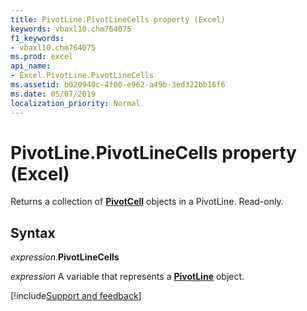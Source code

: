 ```yaml
---
title: PivotLine.PivotLineCells property (Excel)
keywords: vbaxl10.chm764075
f1_keywords:
- vbaxl10.chm764075
ms.prod: excel
api_name:
- Excel.PivotLine.PivotLineCells
ms.assetid: b020940c-4f00-e962-a49b-3ed322bb16f6
ms.date: 05/07/2019
localization_priority: Normal
---
```



# PivotLine.PivotLineCells property (Excel)

Returns a collection of **[PivotCell](excel.pivotcell.md)** objects in a PivotLine. Read-only.


## Syntax

_expression_.**PivotLineCells**

_expression_ A variable that represents a **[PivotLine](Excel.PivotLine.md)** object.




[!include[Support and feedback](~/includes/feedback-boilerplate.md)]